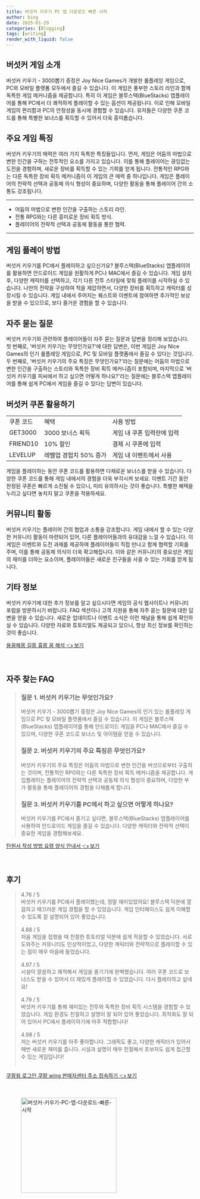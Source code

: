 ```yaml
---
title: 버섯커 키우기 PC 앱 다운로드 빠른 시작
author: bing
date: 2025-01-29
categories: [Blogging]
tags: [writing]
render_with_liquid: false
---
```



<h2 id='버섯커_게임_소개'>버섯커 게임 소개</h2>

<p>버섯커 키우기 - 3000뽑기 증정은 Joy Nice Games가 개발한 롤플레잉 게임으로, PC와 모바일 플랫폼 모두에서 즐길 수 있습니다. 이 게임은 풍부한 스토리 라인과 함께 독특한 게임 메커니즘을 제공합니다. 특히 이 게임은 블루스택(BlueStacks) 앱플레이어를 통해 PC에서 더 쾌적하게 플레이할 수 있는 옵션이 제공됩니다. 이로 인해 모바일 게임의 편리함과 PC의 안정성을 동시에 경험할 수 있습니다. 유저들은 다양한 쿠폰 코드를 통해 특별한 보너스를 획득할 수 있어서 더욱 흥미롭습니다.</p>

<h2 id='주요_게임_특징'>주요 게임 특징</h2>

<p>버섯커 키우기의 매력은 여러 가지 독특한 특징들입니다. 먼저, 게임은 어둠의 마법으로 변한 인간을 구하는 전투적인 요소를 가지고 있습니다. 이를 통해 플레이어는 끊임없는 도전을 경험하며, 새로운 장비를 획득할 수 있는 기회를 얻게 됩니다. 전통적인 RPG와는 다른 독특한 장비 획득 메커니즘이 이 게임의 큰 매력 중 하나입니다. 게임은 플레이어의 전략적 선택과 공동체 의식 형성이 중요하며, 다양한 활동을 통해 플레이어 간의 소통도 강조됩니다.</p>

<hr />

<ul>
    <li>어둠의 마법으로 변한 인간을 구출하는 스토리 라인.</li>
    <li>전통 RPG와는 다른 흥미로운 장비 획득 방식.</li>
    <li>플레이어의 전략적 선택과 공동체 활동을 통한 협력.</li>
</ul>

<hr />

<h2 id='게임_플레이_방법'>게임 플레이 방법</h2>

<p>버섯커 키우기를 PC에서 플레이하고 싶으신가요? 블루스택(BlueStacks) 앱플레이어를 활용하면 안드로이드 게임을 원활하게 PC나 MAC에서 즐길 수 있습니다. 게임 설치 후, 다양한 캐릭터를 선택하고, 각기 다른 전투 스타일에 맞춰 플레이를 시작하실 수 있습니다. 나만의 전략을 구상하여 적을 제압하면서, 다양한 장비를 획득하고 캐릭터를 성장시킬 수 있습니다. 게임 내에서 주어지는 퀘스트와 이벤트에 참여하면 추가적인 보상을 받을 수 있으므로, 보다 즐거운 경험을 할 수 있습니다.</p>

<h2 id='자주_묻는_질문'>자주 묻는 질문</h2>

<p>버섯커 키우기와 관련하여 플레이어들이 자주 묻는 질문과 답변을 정리해 보았습니다. 첫 번째로, '버섯커 키우기는 무엇인가요?'에 대한 답변은, 이번 게임은 Joy Nice Games의 인기 롤플레잉 게임으로, PC 및 모바일 플랫폼에서 즐길 수 있다는 것입니다. 두 번째로, '버섯커 키우기의 주요 특징은 무엇인가요?'라는 질문에는 어둠의 마법으로 변한 인간을 구출하는 스토리와 독특한 장비 획득 메커니즘이 포함되며, 마지막으로 '버섯커 키우기를 피씨에서 하고 싶으면 어떻게 하나요?'라는 질문에는 블루스택 앱플레이어를 통해 쉽게 PC에서 게임을 즐길 수 있다는 답변이 있습니다.</p>

<h2 id='버섯커_쿠폰_활용하기'>버섯커 쿠폰 활용하기</h2>

<table>
    <tr>
        <td>쿠폰 코드</td>
        <td>혜택</td>
        <td>사용 방법</td>
    </tr>
    <tr>
        <td>GET3000</td>
        <td>3000 보너스 획득</td>
        <td>게임 내 쿠폰 입력란에 입력</td>
    </tr>
    <tr>
        <td>FRIEND10</td>
        <td>10% 할인</td>
        <td>결제 시 쿠폰에 입력</td>
    </tr>
    <tr>
        <td>LEVELUP</td>
        <td>레벨업 경험치 50% 증가</td>
        <td>게임 내 이벤트에서 사용</td>
    </tr>
</table>

<p>게임을 플레이하는 동안 쿠폰 코드를 활용하면 다채로운 보너스를 받을 수 있습니다. 다양한 쿠폰 코드를 통해 게임 내에서의 경험을 더욱 부각시켜 보세요. 이벤트 기간 동안 한정된 쿠폰은 빠르게 소진될 수 있으니, 미리 유의하시는 것이 좋습니다. 특별한 혜택을 누리고 싶다면 놓치지 말고 쿠폰을 적용하세요.</p>

<h2 id='커뮤니티_활동'>커뮤니티 활동</h2>

<p>버섯커 키우기는 플레이어 간의 협업과 소통을 강조합니다. 게임 내에서 할 수 있는 다양한 커뮤니티 활동이 마련되어 있어, 다른 플레이어들과의 유대감을 느낄 수 있습니다. 이 게임은 이벤트와 도전 과제를 제공하여 플레이어들이 직접 만나고 함께 협력할 기회를 주며, 이를 통해 공동체 의식이 더욱 확고해집니다. 이와 같은 커뮤니티의 중요성은 게임의 재미를 더하는 요소이며, 플레이어들은 새로운 친구들을 사귈 수 있는 기회를 얻게 됩니다.</p>

<h2 id='기타_정보'>기타 정보</h2>

<p>버섯커 키우기에 대한 추가 정보를 알고 싶으시다면 게임의 공식 웹사이트나 커뮤니티 포럼을 방문하시기 바랍니다. FAQ 섹션이나 고객 지원을 통해 자주 묻는 질문에 대한 답변을 얻을 수 있습니다. 새로운 업데이트나 이벤트 소식은 이런 채널을 통해 쉽게 확인하실 수 있습니다. 다양한 자료와 튜토리얼도 제공되고 있으니, 항상 최신 정보를 확인하는 것이 좋습니다.</p>


<p><a class="click-button" title="용꿈해몽 길몽 흉몽 꿈 해석" href="https://24nara.github.io/posts/%EC%9A%A9%EA%BF%88%ED%95%B4%EB%AA%BD-%EA%B8%B8%EB%AA%BD-%ED%9D%89%EB%AA%BD-%EA%BF%88-%ED%95%B4%EC%84%9D/" rel="dofollow">용꿈해몽 길몽 흉몽 꿈 해석 👈 보기</a></p><br>
<h2 id='자주_찾는_FAQ'>자주 찾는 FAQ</h2>
<div itemscope="" itemtype="https://schema.org/FAQPage"> 
<blockquote> 
<div itemscope="" itemprop="mainEntity" itemtype="https://schema.org/Question"> 
<h3 itemprop="name">질문 1. 버섯커 키우기는 무엇인가요?</h3> 
<div itemscope="" itemprop="acceptedAnswer" itemtype="https://schema.org/Answer"> 
<span itemprop="text"> 
<p>버섯커 키우기 - 3000뽑기 증정은 Joy Nice Games의 인기 있는 롤플레잉 게임으로 PC 및 모바일 플랫폼에서 즐길 수 있습니다. 이 게임은 블루스택(BlueStacks) 앱플레이어를 통해 안드로이드 게임을 PC나 MAC에서 즐길 수 있으며, 다양한 쿠폰 코드로 보너스 및 아이템을 얻을 수 있습니다.</p> 
</span> 
</div> 
</div> 

<div itemscope="" itemprop="mainEntity" itemtype="https://schema.org/Question"> 
<h3 itemprop="name">질문 2. 버섯커 키우기의 주요 특징은 무엇인가요?</h3> 
<div itemscope="" itemprop="acceptedAnswer" itemtype="https://schema.org/Answer"> 
<span itemprop="text"> 
<p>버섯커 키우기의 주요 특징은 어둠의 마법으로 변한 인간을 버섯으로부터 구출하는 것이며, 전통적인 RPG와는 다른 독특한 장비 획득 메커니즘을 제공합니다. 게임플레이는 플레이어의 전략적 선택과 공동체 의식 형성이 중요하며, 다양한 부가 활동을 통해 플레이어의 경험을 다채롭게 합니다.</p> 
</span> 
</div> 
</div> 

<div itemscope="" itemprop="mainEntity" itemtype="https://schema.org/Question"> 
<h3 itemprop="name">질문 3. 버섯커 키우기를 PC에서 하고 싶으면 어떻게 하나요?</h3> 
<div itemscope="" itemprop="acceptedAnswer" itemtype="https://schema.org/Answer"> 
<span itemprop="text"> 
<p>버섯커 키우기를 PC에서 즐기고 싶다면, 블루스택(BlueStacks) 앱플레이어를 사용하여 안드로이드 게임을 즐길 수 있습니다. 다양한 캐릭터와 전략적 선택이 중요한 게임을 경험해보세요.</p> 
</span> 
</div> 
</div> 
</blockquote> 
</div>
<p><a class="click-button" title="탄원서 작성 방법 요령 양식 안내서" href="https://24nara.github.io/posts/%ED%83%84%EC%9B%90%EC%84%9C-%EC%9E%91%EC%84%B1-%EB%B0%A9%EB%B2%95-%EC%9A%94%EB%A0%B9-%EC%96%91%EC%8B%9D-%EC%95%88%EB%82%B4%EC%84%9C/" rel="dofollow">탄원서 작성 방법 요령 양식 안내서 👈 보기</a></p><br>
<h2 id='후기'>후기</h2>
<div itemscope itemtype="https://schema.org/Product">
  <blockquote>
  <div itemprop="review" itemscope itemtype="https://schema.org/Review">
      <div itemprop="reviewRating" itemscope itemtype="https://schema.org/Rating"> <span itemprop="ratingValue">4.76</span> / <span itemprop="bestRating">5</span> </div>
      <span itemprop="reviewBody">버섯커 키우기를 PC에서 플레이했는데, 정말 재미있었어요! 블루스택 덕분에 깔끔하고 매끄러운 게임 경험을 할 수 있었습니다. 게임 인터페이스도 쉽게 이해할 수 있도록 잘 설명되어 있어 좋았습니다.</span>
  </div>
  <br>
  <div itemprop="review" itemscope itemtype="https://schema.org/Review">
      <div itemprop="reviewRating" itemscope itemtype="https://schema.org/Rating"> <span itemprop="ratingValue">4.88</span> / <span itemprop="bestRating">5</span> </div>
      <span itemprop="reviewBody">처음 게임을 접했을 때 친절한 튜토리얼 덕분에 쉽게 적응할 수 있었습니다. 서로 도와주는 커뮤니티도 인상적이었고, 다양한 캐릭터와 전략적으로 플레이할 수 있는 점이 매우 마음에 들었습니다.</span>
  </div>
  <br>
  <div itemprop="review" itemscope itemtype="https://schema.org/Review">
      <div itemprop="reviewRating" itemscope itemtype="https://schema.org/Rating"> <span itemprop="ratingValue">4.97</span> / <span itemprop="bestRating">5</span> </div>
      <span itemprop="reviewBody">시설이 깔끔하고 쾌적해서 게임을 즐기기에 완벽했습니다. 여러 쿠폰 코드로 보너스도 받을 수 있어서 더 재밌게 플레이할 수 있었습니다. 다시 플레이하고 싶네요!</span>
  </div>
  <br>
  <div itemprop="review" itemscope itemtype="https://schema.org/Review">
      <div itemprop="reviewRating" itemscope itemtype="https://schema.org/Rating"> <span itemprop="ratingValue">4.79</span> / <span itemprop="bestRating">5</span> </div>
      <span itemprop="reviewBody">버섯커 키우기를 통해 재미있는 전투와 독특한 장비 획득 시스템을 경험할 수 있었습니다. 게임 환경도 친절하고 설명이 잘 되어 있어 좋았습니다. 최적화도 잘 되어 있어서 PC에서 플레이하기에 아주 적합합니다!</span>
  </div>
  <br>
  <div itemprop="review" itemscope itemtype="https://schema.org/Review">
      <div itemprop="reviewRating" itemscope itemtype="https://schema.org/Rating"> <span itemprop="ratingValue">4.98</span> / <span itemprop="bestRating">5</span> </div>
      <span itemprop="reviewBody">저는 버섯커 키우기를 아주 좋아합니다. 그래픽도 좋고, 다양한 캐릭터가 있어서 매번 새로운 재미를 줍니다. 시설과 설명이 매우 친절해서 초보자도 쉽게 접근할 수 있는 게임입니다!</span>
  </div>
  <br>
  </blockquote>
</div>
<p><a class="click-button" title="쿠팡윙 로그인 쿠팡 wing 판매자센터 주소 접속하기" href="https://24nara.github.io/posts/%EC%BF%A0%ED%8C%A1%EC%9C%99-%EB%A1%9C%EA%B7%B8%EC%9D%B8-%EC%BF%A0%ED%8C%A1-wing-%ED%8C%90%EB%A7%A4%EC%9E%90%EC%84%BC%ED%84%B0-%EC%A3%BC%EC%86%8C-%EC%A0%91%EC%86%8D%ED%95%98%EA%B8%B0/" rel="dofollow">쿠팡윙 로그인 쿠팡 wing 판매자센터 주소 접속하기 👈 보기</a></p><br>
<figure class="image"><img src="https://24nara.github.io/assets/img/thumbnail/버섯커-키우기-PC-앱-다운로드-빠른-시작.webp" alt="버섯커-키우기-PC-앱-다운로드-빠른-시작" width="256" height="256"></figure>